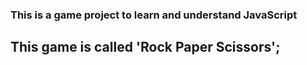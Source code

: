 ### This is a game project to learn and understand JavaScript

## This game is called 'Rock Paper Scissors';
